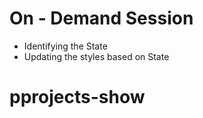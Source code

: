 # On - Demand Session

- Identifying the State
- Updating the styles based on State
# pprojects-show
